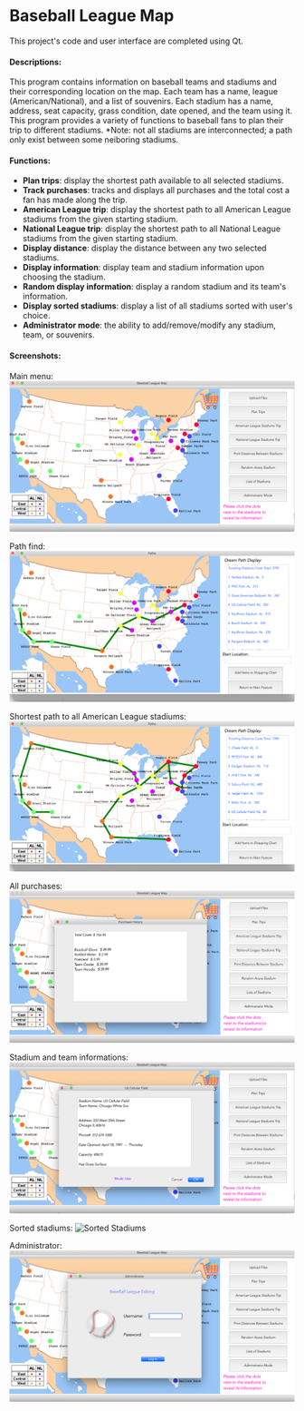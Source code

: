 # Baseball League Map

This project's code and user interface are completed using Qt.

#### Descriptions:
This program contains information on baseball teams and stadiums and their corresponding location on the map.
Each team has a name, league (American/National), and a list of souvenirs.
Each stadium has a name, address, seat capacity, grass condition, date opened, and the team using it.
This program provides a variety of functions to baseball fans to plan their trip to different stadiums.
*Note: not all stadiums are interconnected; a path only exist between some neiboring stadiums.

#### Functions:
* **Plan trips**: display the shortest path available to all selected stadiums.
* **Track purchases**: tracks and displays all purchases and the total cost a fan has made along the trip.
* **American League trip**: display the shortest path to all American League stadiums from the given starting stadium.
* **National League trip**: display the shortest path to all National League stadiums from the given starting stadium.
* **Display distance**: display the distance between any two selected stadiums.
* **Display information**: display team and stadium information upon choosing the stadium.
* **Random display information**: display a random stadium and its team's information.
* **Display sorted stadiums**: display a list of all stadiums sorted with user's choice.
* **Administrator mode**: the ability to add/remove/modify any stadium, team, or souvenirs.

#### Screenshots:
Main menu:
![Main Screen](https://github.com/Fjdklsajf/baseball-league-map/blob/master/images/mainWindow.png?raw=true)

Path find:
![Path find](https://github.com/Fjdklsajf/baseball-league-map/blob/master/images/pathFind.png?raw=true)

Shortest path to all American League stadiums:
![American League](https://github.com/Fjdklsajf/baseball-league-map/blob/master/images/American.png?raw=true)

All purchases:
![All Purchases](https://github.com/Fjdklsajf/baseball-league-map/blob/master/images/purchases.png?raw=true)

Stadium and team informations:
![Informations](https://github.com/Fjdklsajf/baseball-league-map/blob/master/images/information.png?raw=true)

Sorted stadiums:
![Sorted Stadiums](https://github.com/Fjdklsajf/baseball-league-map/blob/master/images/sortedStadiums.png?raw=true)

Administrator:
![Administrator](https://github.com/Fjdklsajf/baseball-league-map/blob/master/images/administrator.png?raw=true)
